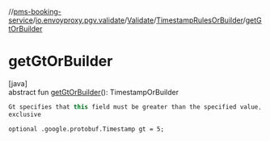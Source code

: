//[pms-booking-service](../../../../index.md)/[io.envoyproxy.pgv.validate](../../index.md)/[Validate](../index.md)/[TimestampRulesOrBuilder](index.md)/[getGtOrBuilder](get-gt-or-builder.md)

# getGtOrBuilder

[java]\
abstract fun [getGtOrBuilder](get-gt-or-builder.md)(): TimestampOrBuilder

```kotlin
Gt specifies that this field must be greater than the specified value,
exclusive

```
`optional .google.protobuf.Timestamp gt = 5;`